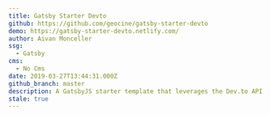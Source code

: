 ```yaml
---
title: Gatsby Starter Devto
github: https://github.com/geocine/gatsby-starter-devto
demo: https://gatsby-starter-devto.netlify.com/
author: Aivan Monceller
ssg:
  - Gatsby
cms:
  - No Cms
date: 2019-03-27T13:44:31.000Z
github_branch: master
description: A GatsbyJS starter template that leverages the Dev.to API
stale: true
---
```

